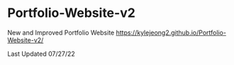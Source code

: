 # Portfolio-Website-v2
New and Improved Portfolio Website
https://kylejeong2.github.io/Portfolio-Website-v2/


Last Updated 07/27/22
